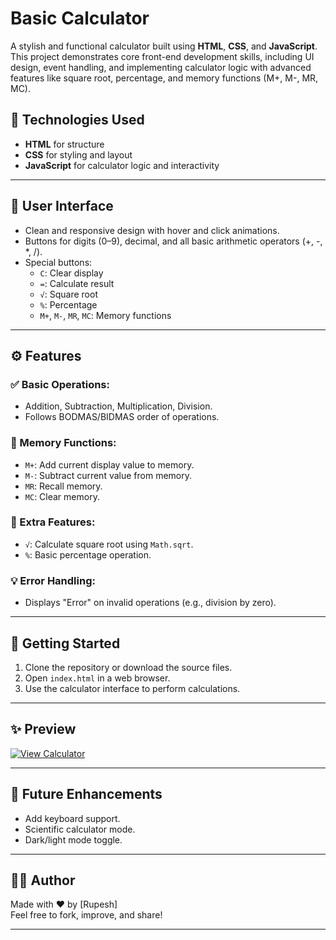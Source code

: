 # Basic Calculator

A stylish and functional calculator built using **HTML**, **CSS**, and **JavaScript**. This project demonstrates core front-end development skills, including UI design, event handling, and implementing calculator logic with advanced features like square root, percentage, and memory functions (M+, M-, MR, MC).

## 🔧 Technologies Used

- **HTML** for structure
- **CSS** for styling and layout
- **JavaScript** for calculator logic and interactivity

---

## 📱 User Interface

- Clean and responsive design with hover and click animations.
- Buttons for digits (0–9), decimal, and all basic arithmetic operators (+, -, *, /).
- Special buttons:
  - `C`: Clear display
  - `=`: Calculate result
  - `√`: Square root
  - `%`: Percentage
  - `M+`, `M-`, `MR`, `MC`: Memory functions

---

## ⚙️ Features

### ✅ Basic Operations:
- Addition, Subtraction, Multiplication, Division.
- Follows BODMAS/BIDMAS order of operations.

### 🧠 Memory Functions:
- `M+`: Add current display value to memory.
- `M-`: Subtract current value from memory.
- `MR`: Recall memory.
- `MC`: Clear memory.

### 🧮 Extra Features:
- `√`: Calculate square root using `Math.sqrt`.
- `%`: Basic percentage operation.

### 💡 Error Handling:
- Displays "Error" on invalid operations (e.g., division by zero).

---




## 🚀 Getting Started

1. Clone the repository or download the source files.
2. Open `index.html` in a web browser.
3. Use the calculator interface to perform calculations.

---

## ✨ Preview

[![View Calculator](https://img.shields.io/badge/View%20Calculator-Live-green?style=for-the-badge)](https://theangryybeast.github.io/calculator/)

---

## 📌 Future Enhancements

- Add keyboard support.
- Scientific calculator mode.
- Dark/light mode toggle.

---

## 👨‍💻 Author

Made with ❤️ by [Rupesh]  
Feel free to fork, improve, and share!

---
